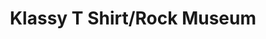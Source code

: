 ---
title: "Klassy T Shirt/Rock Museum"
url: /hamilton/klassy-t-shirt-rock-museum/
shop: clothes
---